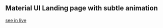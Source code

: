 ## Material UI Landing page with subtle animation
[see in live](https://ryan-riaz.github.io/mui_landing-page/)

